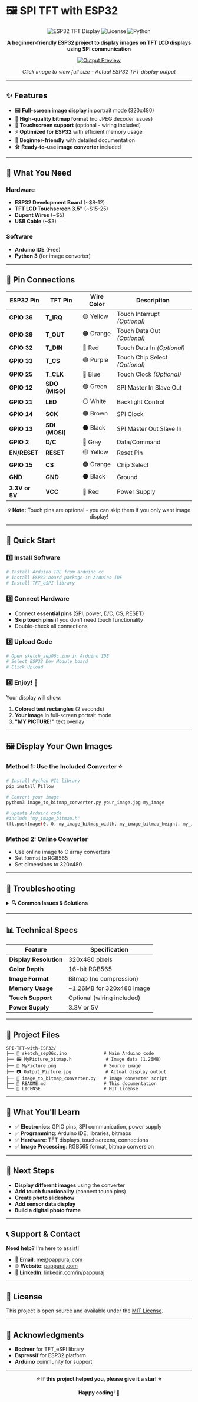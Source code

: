 # 🖼️ SPI TFT with ESP32

<div align="center">

![ESP32 TFT Display](https://img.shields.io/badge/ESP32-TFT%20Display-blue?style=for-the-badge&logo=arduino)
![License](https://img.shields.io/badge/License-MIT-green?style=for-the-badge)
![Python](https://img.shields.io/badge/Python-3.x-yellow?style=for-the-badge&logo=python)

**A beginner-friendly ESP32 project to display images on TFT LCD displays using SPI communication**

[![Output Preview](Output_Picture.jpg)](Output_Picture.jpg)

*Click image to view full size - Actual ESP32 TFT display output*

</div>

---

## ✨ Features

- 🖼️ **Full-screen image display** in portrait mode (320x480)
- 🚀 **High-quality bitmap format** (no JPEG decoder issues)
- 📱 **Touchscreen support** (optional - wiring included)
- ⚡ **Optimized for ESP32** with efficient memory usage
- 🎯 **Beginner-friendly** with detailed documentation
- 🛠️ **Ready-to-use image converter** included

---

## 🛒 What You Need

### Hardware
- **ESP32 Development Board** (~$8-12)
- **TFT LCD Touchscreen 3.5"** (~$15-25) 
- **Dupont Wires** (~$5)
- **USB Cable** (~$3)

### Software
- **Arduino IDE** (Free)
- **Python 3** (for image converter)

---

## 🔌 Pin Connections

<div align="center">

| ESP32 Pin | TFT Pin | Wire Color | Description |
|-----------|---------|------------|-------------|
| **GPIO 36** | **T_IRQ** | 🟡 Yellow | Touch Interrupt *(Optional)* |
| **GPIO 39** | **T_OUT** | 🟠 Orange | Touch Data Out *(Optional)* |
| **GPIO 32** | **T_DIN** | 🔴 Red | Touch Data In *(Optional)* |
| **GPIO 33** | **T_CS** | 🟣 Purple | Touch Chip Select *(Optional)* |
| **GPIO 25** | **T_CLK** | 🔵 Blue | Touch Clock *(Optional)* |
| **GPIO 12** | **SDO (MISO)** | 🟢 Green | SPI Master In Slave Out |
| **GPIO 21** | **LED** | ⚪ White | Backlight Control |
| **GPIO 14** | **SCK** | 🟤 Brown | SPI Clock |
| **GPIO 13** | **SDI (MOSI)** | ⚫ Black | SPI Master Out Slave In |
| **GPIO 2** | **D/C** | 🔘 Gray | Data/Command |
| **EN/RESET** | **RESET** | 🟡 Yellow | Reset Pin |
| **GPIO 15** | **CS** | 🟠 Orange | Chip Select |
| **GND** | **GND** | ⚫ Black | Ground |
| **3.3V or 5V** | **VCC** | 🔴 Red | Power Supply |

**💡 Note:** Touch pins are optional - you can skip them if you only want image display!

</div>

---

## 🚀 Quick Start

### 1️⃣ Install Software
```bash
# Install Arduino IDE from arduino.cc
# Install ESP32 board package in Arduino IDE
# Install TFT_eSPI library
```

### 2️⃣ Connect Hardware
- Connect **essential pins** (SPI, power, D/C, CS, RESET)
- **Skip touch pins** if you don't need touch functionality
- Double-check all connections

### 3️⃣ Upload Code
```bash
# Open sketch_sep06c.ino in Arduino IDE
# Select ESP32 Dev Module board
# Click Upload
```

### 4️⃣ Enjoy! 🎉
Your display will show:
1. **Colored test rectangles** (2 seconds)
2. **Your image** in full-screen portrait mode
3. **"MY PICTURE!"** text overlay

---

## 🖼️ Display Your Own Images

### Method 1: Use the Included Converter ⭐

```bash
# Install Python PIL library
pip install Pillow

# Convert your image
python3 image_to_bitmap_converter.py your_image.jpg my_image

# Update Arduino code
#include "my_image_bitmap.h"
tft.pushImage(0, 0, my_image_bitmap_width, my_image_bitmap_height, my_image_bitmap);
```

### Method 2: Online Converter
- Use online image to C array converters
- Set format to RGB565
- Set dimensions to 320x480

---

## 🔧 Troubleshooting

<details>
<summary><b>🔍 Common Issues & Solutions</b></summary>

### Display shows nothing (black screen)
- ✅ Check power connections (VCC and GND)
- ✅ Verify all essential pin connections
- ✅ Check if backlight is working (LED pin)

### Display shows garbled colors
- ✅ Check SPI connections (SCK, MOSI, MISO)
- ✅ Verify D/C and CS pins
- ✅ Check TFT_eSPI library configuration

### Upload fails
- ✅ Use data cable, not charging cable
- ✅ Press and hold BOOT button while uploading
- ✅ Check COM port selection

### Image not displaying
- ✅ Verify image file is included correctly
- ✅ Check image dimensions (must be 320x480)
- ✅ Ensure bitmap format is correct

</details>

---

## 📊 Technical Specs

| Feature | Specification |
|---------|---------------|
| **Display Resolution** | 320x480 pixels |
| **Color Depth** | 16-bit RGB565 |
| **Image Format** | Bitmap (no compression) |
| **Memory Usage** | ~1.26MB for 320x480 image |
| **Touch Support** | Optional (wiring included) |
| **Power Supply** | 3.3V or 5V |

---

## 📁 Project Files

```
SPI-TFT-with-ESP32/
├── 📄 sketch_sep06c.ino              # Main Arduino code
├── 🖼️ MyPicture_bitmap.h             # Image data (1.26MB)
├── 📸 MyPicture.png                  # Source image
├── 📷 Output_Picture.jpg             # Actual display output
├── 🐍 image_to_bitmap_converter.py   # Image converter script
├── 📖 README.md                      # This documentation
└── 📄 LICENSE                        # MIT License
```

---

## 🎯 What You'll Learn

- ✅ **Electronics**: GPIO pins, SPI communication, power supply
- ✅ **Programming**: Arduino IDE, libraries, bitmaps
- ✅ **Hardware**: TFT displays, touchscreens, connections
- ✅ **Image Processing**: RGB565 format, bitmap conversion

---

## 🚀 Next Steps

- **Display different images** using the converter
- **Add touch functionality** (connect touch pins)
- **Create photo slideshow**
- **Add sensor data display**
- **Build a digital photo frame**

---

## 📞 Support & Contact

**Need help?** I'm here to assist!

- 📧 **Email**: [me@pappuraj.com](mailto:me@pappuraj.com)
- 🌐 **Website**: [pappuraj.com](https://pappuraj.com)
- 💼 **LinkedIn**: [linkedin.com/in/pappuraj](https://linkedin.com/in/pappuraj)

---

## 📄 License

This project is open source and available under the [MIT License](LICENSE).

---

## 🙏 Acknowledgments

- **Bodmer** for TFT_eSPI library
- **Espressif** for ESP32 platform
- **Arduino** community for support

---

<div align="center">

**⭐ If this project helped you, please give it a star! ⭐**

**Happy coding! 🚀**

</div>